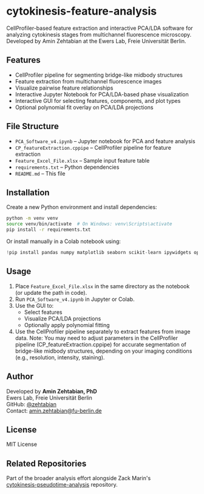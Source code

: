 # cytokinesis-feature-analysis

CellProfiler-based feature extraction and interactive PCA/LDA software for analyzing cytokinesis stages from multichannel fluorescence microscopy. Developed by Amin Zehtabian at the Ewers Lab, Freie Universität Berlin.

## Features

- CellProfiler pipeline for segmenting bridge-like midbody structures
- Feature extraction from multichannel fluorescence images
- Visualize pairwise feature relationships
- Interactive Jupyter Notebook for PCA/LDA-based phase visualization
- Interactive GUI for selecting features, components, and plot types
- Optional polynomial fit overlay on PCA/LDA projections

## File Structure

- `PCA_Software_v4.ipynb` – Jupyter notebook for PCA and feature analysis
- `CP_featureExtraction.cppipe` – CellProfiler pipeline for feature extraction
- `Feature_Excel_File.xlsx` – Sample input feature table
- `requirements.txt` – Python dependencies
- `README.md` – This file

## Installation

Create a new Python environment and install dependencies:

```bash
python -m venv venv
source venv/bin/activate  # On Windows: venv\Scripts\activate
pip install -r requirements.txt
```

Or install manually in a Colab notebook using:

```python
!pip install pandas numpy matplotlib seaborn scikit-learn ipywidgets openpyxl
```

## Usage

1. Place `Feature_Excel_File.xlsx` in the same directory as the notebook (or update the path in code).
2. Run `PCA_Software_v4.ipynb` in Jupyter or Colab.
3. Use the GUI to:
   - Select features
   - Visualize PCA/LDA projections
   - Optionally apply polynomial fitting
4. Use the CellProfiler pipeline separately to extract features from image data.
Note: You may need to adjust parameters in the CellProfiler pipeline (CP_featureExtraction.cppipe) for accurate segmentation of bridge-like midbody structures, depending on your imaging conditions (e.g., resolution, intensity, staining).

## Author

Developed by **Amin Zehtabian, PhD**  
Ewers Lab, Freie Universität Berlin  
GitHub: [@zehtabian](https://github.com/zehtabian)  
Contact: amin.zehtabian@fu-berlin.de

## License

MIT License

## Related Repositories

Part of the broader analysis effort alongside Zack Marin's  
[cytokinesis-pseudotime-analysis](https://github.com/zacsimile/cytokinesis-pseudotime-analysis) repository.
